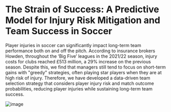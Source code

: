 # The Strain of Success: A Predictive Model for Injury Risk Mitigation and Team Success in Soccer

Player injuries in soccer can significantly impact long-term team performance both on and off the pitch. According to insurance brokers Howden, throughout the ‘Big Five’ leagues in the 2021/22 season, injury costs for clubs reached £513 million, a 29% increase on the previous season.  Despite this, we find that managers still tend to focus on short-term gains with "greedy" strategies, often playing star players when they are at high risk of injury. Therefore, we have developed a data-driven team selection strategy that considers player injury risk and match outcome probabilities, reducing player injuries while sustaining long-term team success. 

![image](https://github.com/GregSoton/SoccerTeamSelection/assets/96203800/1eec1229-1169-43b3-b856-d45c4b6a5771)
